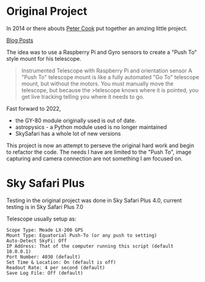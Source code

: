 # Original Project

In 2014 or there abouts [Peter Cook](https://github.com/peterjc) put together an amzing little project.

[Blog Posts](http://astrobeano.blogspot.com/2014/01/instrumented-telescope-with-raspberry.html)

The idea was to use a Raspberry Pi and Gyro sensors to create a "Push To" style mount for his telescope.

>Instrumented Telescope with Raspberry Pi and orientation sensor
>A "Push To" telescope mount is like a fully automated "Go To" telescope mount, but without the motors. You must manually move the telescope, but because the >telescope knows where it is pointed, you get live tracking telling you where it needs to go.

Fast forward to 2022, 
- the GY-80 module originally used is out of date.
- astropysics - a Python module used is no longer maintained
- SkySafari has a whole lot of new versions

This project is now an attempt to perseve the original hard work and begin to refactor the code. The needs I have are limited to the "Push To", image capturing and camera connection are not something I am focused on.

# Sky Safari Plus

Testing in the original project was done in Sky Safari Plus 4.0, current testing is in Sky Safari Plus 7.0
 
Telescope usually setup as:

```
Scope Type: Meade LX-200 GPS
Mount Type: Equatorial Push-To (or any push to setting)
Auto-Detect SkyFi: Off
IP Address: That of the computer running this script (default 10.0.0.1)
Port Number: 4030 (default)
Set Time & Location: On (default is off)
Readout Rate: 4 per second (default)
Save Log File: Off (default)
```